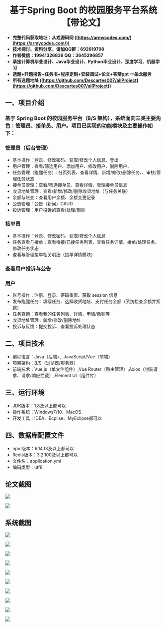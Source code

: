 <h1 align="center">基于Spring Boot 的校园服务平台系统【带论文】</h1></p>

- <b>完整代码获取地址：从戎源码网 ([https://armycodes.com/](https://armycodes.com/))</b>
- <b>技术探讨、资料分享，请加QQ群：692619798</b>
- <b>作者微信：19941326836  QQ：3645296857</b>
- <b>承接计算机毕业设计、Java毕业设计、Python毕业设计、深度学习、机器学习</b>
- <b>选题+开题报告+任务书+程序定制+安装调试+论文+答辩ppt 一条龙服务</b>
- <b>所有选题地址 ([https://github.com/Descartes007/allProject](https://github.com/Descartes007/allProject)) </b>

## 一、项目介绍

### 基于 Spring Boot 的校园服务平台（B/S 架构），系统面向三类主要角色：管理员、接单员、用户。项目已实现的功能模块及主要操作如下：
### 管理员（后台管理）
- 基本操作：登录、修改密码、获取/修改个人信息、登出
- 用户管理：查看/筛选用户、添加用户、修改用户、删除用户、
- 任务管理（跑腿任务）：分页列表、查看详情、新增/修改/删除任务、、审核/管理任务状态
- 接单员管理：查看/筛选接单员、查看详情、管理接单员信息
- 收货地址管理：查看/新增/修改/删除收货地址（与任务关联）
- 余额与账变：查看用户余额、余额变更记录
- 公告管理：公告（新闻）CRUD
- 投诉管理：用户投诉的查看/处理/删除
### 接单员
- 基本操作：登录、修改密码、获取/修改个人信息
- 任务查看与接单：查看待接/已接任务列表、查看任务详情、接单/处理任务、修改任务状态
- 查看与管理接单相关明细（接单详情模块）
### 查看用户投诉与公告
### 用户
- 账号操作：注册、登录、密码重置、获取 session 信息
- 发布跑腿任务：填写任务、选择收货地址、支付任务金额（系统检查余额并扣款）
- 任务查询：查看我的任务列表、详情、申请/撤销等
- 收货地址管理：新增/修改/删除地址
- 投诉与反馈：提交投诉、查看投诉处理状态

## 二、项目技术

- 编程语言：Java（后端）、JavaScript/Vue（前端）
- 项目架构：B/S（浏览器/服务器）
- 前端技术：Vue.js（单文件组件）,Vue Router（路由管理）,Axios（封装请求、请求/响应拦截）,Element UI（组件库）


## 三、运行环境

- JDK版本：1.8及以上都可以
- 操作系统：Windows7/10、MacOS
- 开发工具：IDEA、Ecplise、MyEclipse都可以

## 四、数据库配置文件

- npm版本：6.14.13及以上都可以
- Redis版本：3.2.100及以上都可以
- 文件名：application.yml
- 编码类型：utf8

## 论文截图

![](screenshot/1.png)

![](screenshot/2.png)

## 系统截图

![](screenshot/3.png)

![](screenshot/4.png)

![](screenshot/5.png)

![](screenshot/6.png)

![](screenshot/7.png)

![](screenshot/8.png)

![](screenshot/9.png)

![](screenshot/10.png)

![](screenshot/11.png)

![](screenshot/12.png)